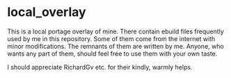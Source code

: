 local_overlay
==============

This is a local portage overlay of mine. There contain ebuild 
files frequently used by me in this repository. Some of them 
come from the internet with minor modifications. The remnants 
of them are written by me. Anyone, who wants any part of them,
should feel free to use them with your own taste.

I should appreciate RichardGv etc. for their kindly, warmly 
helps.

